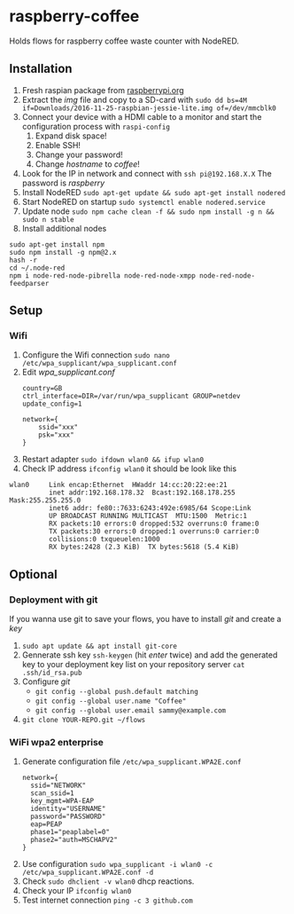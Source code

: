 # raspberry-coffee

Holds flows for raspberry coffee waste counter with NodeRED.

## Installation

1.  Fresh raspian package from [raspberrypi.org](https://www.raspberrypi.org/downloads/raspbian/)
2.  Extract the _img_ file and copy to a SD-card with ``sudo dd bs=4M if=Downloads/2016-11-25-raspbian-jessie-lite.img of=/dev/mmcblk0``
3.  Connect your device with a HDMI cable to a monitor and start the configuration process with ``raspi-config``
    1.  Expand disk space!
    2.  Enable SSH!
    3.  Change your password!
    4.  Change _hostname_ to _coffee_!
4.  Look for the IP in network and connect with ``ssh pi@192.168.X.X`` The password is _raspberry_
5.  Install NodeRED ``sudo apt-get update &&
sudo apt-get install nodered``
6.  Start NodeRED on startup ``sudo systemctl enable nodered.service``
7.  Update node ``sudo npm cache clean -f && sudo npm install -g n && sudo n stable``   
8.  Install additional nodes
````
sudo apt-get install npm
sudo npm install -g npm@2.x
hash -r
cd ~/.node-red
npm i node-red-node-pibrella node-red-node-xmpp node-red-node-feedparser
````

## Setup

### Wifi

1.  Configure the Wifi connection ``sudo nano /etc/wpa_supplicant/wpa_supplicant.conf``
2.  Edit _wpa_supplicant.conf_
    ```
    country=GB
    ctrl_interface=DIR=/var/run/wpa_supplicant GROUP=netdev
    update_config=1

    network={
        ssid="xxx"
        psk="xxx"
    }
    ```
3.  Restart adapter ``sudo ifdown wlan0 && ifup wlan0``
4.  Check IP address ``ifconfig wlan0`` it should be look like this

```
wlan0     Link encap:Ethernet  HWaddr 14:cc:20:22:ee:21  
          inet addr:192.168.178.32  Bcast:192.168.178.255  Mask:255.255.255.0
          inet6 addr: fe80::7633:6243:492e:6985/64 Scope:Link
          UP BROADCAST RUNNING MULTICAST  MTU:1500  Metric:1
          RX packets:10 errors:0 dropped:532 overruns:0 frame:0
          TX packets:30 errors:0 dropped:1 overruns:0 carrier:0
          collisions:0 txqueuelen:1000
          RX bytes:2428 (2.3 KiB)  TX bytes:5618 (5.4 KiB)
```

## Optional

### Deployment with git
If you wanna use git to save your flows, you have to install _git_ and create a _key_

1.  ``sudo apt update && apt install git-core``
2.  Gennerate ssh key ``ssh-keygen`` (hit _enter_ twice) and add the generated key to your deployment key list on your repository server ``cat .ssh/id_rsa.pub``
3.  Configure _git_
    -   ``git config --global push.default matching``
    -   ``git config --global user.name "Coffee"``
    -   ``git config --global user.email sammy@example.com``
4.  ``git clone YOUR-REPO.git ~/flows``

### WiFi wpa2 enterprise

1.  Generate configuration file ``/etc/wpa_supplicant.WPA2E.conf``
    ````
    network={
      ssid="NETWORK"
      scan_ssid=1
      key_mgmt=WPA-EAP
      identity="USERNAME"
      password="PASSWORD"
      eap=PEAP
      phase1="peaplabel=0"
      phase2="auth=MSCHAPV2"
    }
    ````
2.  Use configuration ``sudo wpa_supplicant -i wlan0 -c /etc/wpa_supplicant.WPA2E.conf -d``
3.  Check ``sudo dhclient -v wlan0`` dhcp reactions.
4.  Check your IP ``ifconfig wlan0``
5.  Test internet connection ``ping -c 3 github.com``
